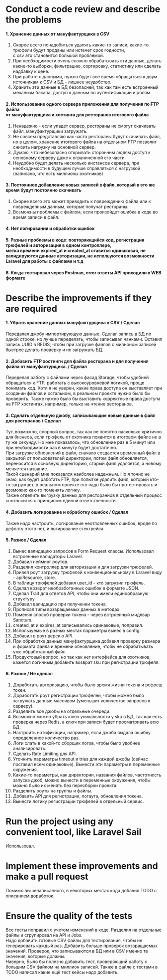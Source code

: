 # Conduct a code review and describe the problems

#### 1. Хранение данных от мануфактурщика в CSV

1. Скорее всего понадобиться удалять какие-то записи, какие-то трюфели будут проданы или истечет срок годности, <br>с csv это становится большой проблемой.
2. При необходимости очень сложно обрабатывать эти данные, делать какие-то выборки, фильтрацию, сортировку, статистику или сделать надбавку к цене.
3. При работе с данными, нужно будет все время обращаться к двум источникам к CSV и БД - лишнее неудобство.
4. Хранить эти данные в БД безопасней, так как там есть встроенный механизм бэкапа, доступ к данным по аутентификации и ролям.

#### 2. Использование одного сервера приложения для получения по FTP файла<br>от мануфактурщика и хостинга для ресторанов итогового файла
1. Ненадежно - если упадет сервер, рестораны не смогут скачивать файл, мануфактурщики загружать.
2. Не совсем представляю как часто рестораны будут скачивать файл, но в целом, хранение итогового файла на отдельном FTP позволит снизить нагрузку на основной сервер.
3. Думаю, что небезопасно открывать сторонним людям доступ к основному серверу даже к ограниченной его части.
4. Неудобно будет делать несколько инстансов сервера, при необходимости в будущем лучше справляться с нагрузкой (написано, что есть миллионы охотников)

#### 3. Постоянное добавление новых записей в файл, который в это же время будут постоянно скачивать
1. Скорее всего это может приводить к повреждению файла или к поврежденным данным, которые получат рестораны.
2. Возможны проблемы с файлом, если произойдет ошибка в коде во время записи в файл.

#### 4. Нет логирования и обработки ошибок

#### 5. Разные проблемы в коде: повторяющийся код, регистрация трюфелей и авторизация в одном контроллере, <br>метка времени expired_at и created_at ставится одинаковая, не валидируются данные авторизации, не испольуются возможности Laravel для работы с файлами и т.д

#### 6. Когда тестировал через Postman, error ответы API приходили в WEB формате

# Describe the improvements if they are required

#### 1. Убрать хранение данных мануфактурщика в CSV / Сделал
Передалал джобу импортирующую данные. Сделал запись в БД по одной строке, но лучше переделать, чтобы записывал чанками. Оставил запись UUID в REDIS, чтобы при загрузке файлов с милионом записей быстрее делать проверку и не загружать БД.

#### 2. Добавить FTP хостинги для файла ресторана и для получения файла от мануфактурщика. / Сделал
Переделал работу с файлами через фасад Storage, чтобы удобней обращаться к FTP, работать с высокоуровневой логикой, проще понимать код. Хотя я не уверен, какие права доступа он выставляет при создании файлов и остальном, в реальном проекте нужно было бы проверить. Также нужно было бы выставить корректные права доступа на FTP хостингах, например, только на чтение ресторанов.

#### 3. Сделать отдельную джобу, записывающие новые данные в файл для ресторанов / Сделал
Тут, возможно, спорный вопрос, так как не понятно насколько критично для бизнеса, если трюфель от охотника появится в итоговом файле не в ту же секунду. Но мне показалось, что обновление раз в 5 минут или при необходимости раз в минуту будет достаточно.<br>При загрузке обновлений в файл, сначало создается временный файл в закрытой от пользователей директории, потом файл обновляется, переносится в основную директорию, старый файл удаляется, а новому меняется название.<br>
Такой сценарий мне показался наиболее надежным. Но я точно не знаю, как будет работать FTP, при попытке удалить файл, который кто-то загружает, в реальном проекте это надо было бы протестировать и возможно как-то поменять логику.<br>Также отделить выгрузку данных для рестораннов в отдельный процесс соотносится с принципом единой ответственности.
#### 4. Добавить логирование и обработку ошибок / Сделал
Также надо настроить, логирование неотловленных ошибок, вроде по дефолту этого нет, и логирование стектрейса.

#### 5. Разное / Сделал
1. Вынес валидацию запросов в Form Request классы. Использовал встроенные валидаторы Laravel.
2. Добавил нейминг роутов.
3. Разделил контроллер для авторизации и для загрузки трюфелей.
4. Привел роут загрузку трюфелей к конвенциональному в Laravel виду - apiResource, store.
5. В таблицу трюфелей добавил user_id - кто загрузил трюфель.
6. Сделал возврат необработанных ошибок в формате JSON.
7. Сделал Trait для ответов API, чтобы они имели единообразную структуру.
8. Добавил валидацию при получении токена.
9. Прописал типы возвращаемых данных в методах.
10. Поменял способ проверки токена - через встроенный мидлвар Sanctum.
11. created_at и expires_at записывались одинаковые, поправил.
12. Используемые в разных местах параметры вынес в config. 
13. Добавил в роут версию API.
14. При обработке данных мануфактурщика добавил проверку размера и формата файла и времени обновление, чтобы не обрабатывать уже обработанный файл.
15. Продуктовый вопрос, но так как нет интерфейса для охотников, кажется логичным добавить возврат sku при регистрации трюфеля.

#### 6. Разное / Не сделал
1. Доработать авторизацию, чтобы было время жизни токена и рефреш токен.
2. Доработать роут регистрации трюфелей, чтобы можно было загружать данные массивом (уменьшит количество запросов к серверу).
3. Разделить все джобы на отдельные очереди.
4. Возможно можно убрать ключ уникальности у sku в БД, так как есть проверка через Redis, а ключ при записи будет просматривать всю БД.
5. Настроить нотификации, например, если джоба выдала ошибку определенное количество раз. 
6. Логи слать в какой-то сборщик логов, чтобы было удобнее анализировать. 
7. Сделать Rate Limiting для API. 
8. Уточнить параметры timeout и tries для каждой джобы (сейчас поставил всем одинаковые). Вынести эти параметры в переменные окружения.
9. Какие-то параметры, как директории, названия файлов, частотность запуска джоб, можно вынести в переменные окружения, чтобы можно было их менять без пересборки проекта. 
10. Разделить роуты на группы и файлы.
11. Добавить API для регистрации, логаута, обновления токена.
12. Вынести логику регистрации трюфелей в отдельный сервис.

# Run the project using any convenient tool, like Laravel Sail
Использовал.

# Implement these improvements and make a pull request
Помимо вышенаписанного, в некоторых местах кода добавил TODO с описанием доработок.

# Ensure the quality of the tests
Все тесты поправил с учетом изменений в коде. Разделил на отдельные файлы и сгрупировал на API и Jobs.<br> 
Надо добавить готовые CSV файлы для тестирования, чтобы не генерировать каждый раз. Добавить больше проверок возвращаемых значений. Проверок, что записываются в БД или в CSV именно те значения, которые должны.<br>
Наверно, Было бы полезно добавить тест, проверяющий работу с большим CSV файлом на миллион записей.
Также в файле с тестами в TODO написал какие ещё тест кейсы надо добавить.

